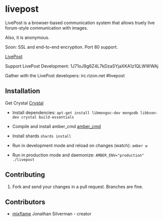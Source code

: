 # livepost

LivePost is a browser-based communication system that allows truely live forum-style communication with images.

Also, it is anonymous.

Soon: SSL and end-to-end encryption. Port 80 support.

[LivePost](http://livepost.mixflame.com)

Support LivePost Development: 1J71oJ9g6Z4L7kDzaSYjaXKA1z1QLWWWAj

Gather with the LivePost developers: irc.rizon.net #livepost

## Installation

Get Crystal [Crystal](https://crystal-lang.org)

* Install dependencies: ```apt-get install libmongoc-dev mongodb libbson-dev crystal build-essentials```

* Compile and install amber_cmd [amber_cmd](https://github.com/amber-crystal/amber_cmd)

* Install shards ```shards install```

* Run in development mode and reload on changes (watch): ```amber w```

* Run in production mode and daemonize: ```AMBER_ENV="production" ./livepost```

## Contributing

1. Fork and send your changes in a pull request. Branches are fine.

## Contributors

- [mixflame](https://github.com/mixflame) Jonathan Silverman - creator
